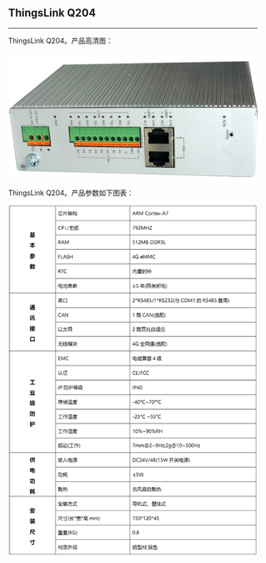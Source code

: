 ## ThingsLink  Q204

------

ThingsLink Q204。产品高清图：

![Q204](assets/蜂蜜浏览器_Q204_1.png)



ThingsLink Q204。产品参数如下图表：

![Q204](assets/Q204.png)